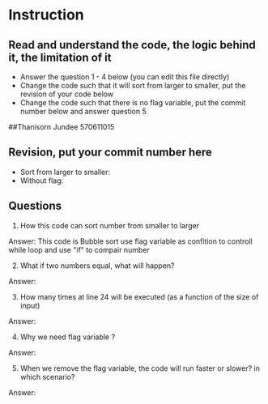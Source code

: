 ﻿# Instruction

## Read and understand the code, the logic behind it, the limitation of it
* Answer the question 1 - 4 below (you can edit this file directly)
* Change the code such that it will sort from larger to smaller, put the revision of your code below
* Change the code such that there is no flag variable, put the commit number below and answer question 5 

##Thanisorn Jundee 570611015

## Revision, put your commit number here
* Sort from larger to smaller:
* Without flag:

## Questions
1. How this code can sort number from smaller to larger
 
Answer: This code is Bubble sort use flag variable as confition to controll while loop and use "if" to compair number

2. What if two numbers equal, what will happen? 

Answer: 

3. How many times at line 24 will be executed (as a function of the size of input) 

Answer: 

4. Why we need flag variable ? 

Answer: 

5. When we remove the flag variable, the code will run faster or slower? in which scenario? 

Answer: